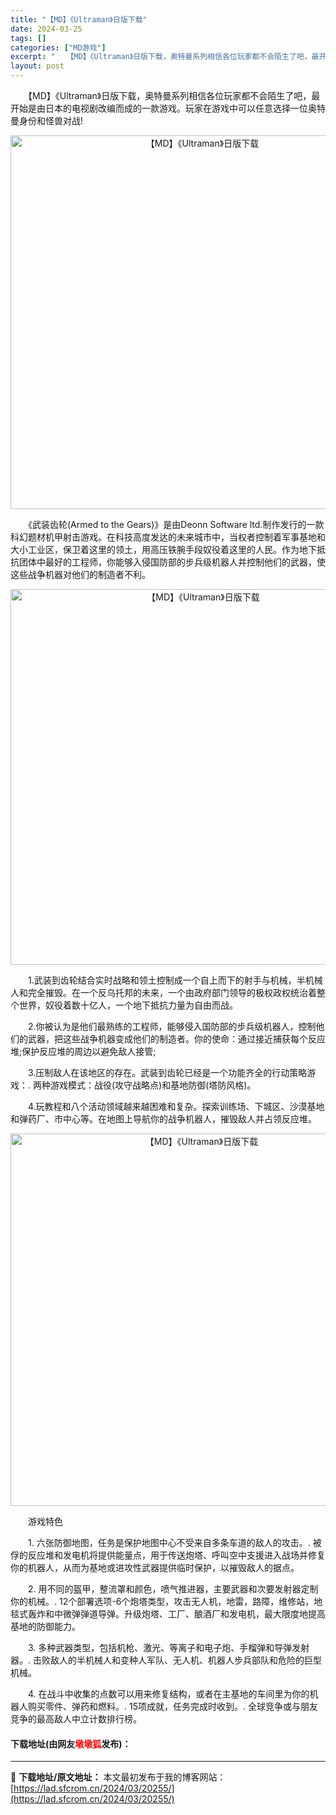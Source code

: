```yaml
---
title: "【MD】《Ultraman》日版下载"
date: 2024-03-25
tags: []
categories: ["MD游戏"]
excerpt: "　　【MD】《Ultraman》日版下载，奥特曼系列相信各位玩家都不会陌生了吧，最开始是由日本的电视剧改编而成的一款游戏。玩家在游戏中可以任意选择一位奥特曼身份和怪兽对战! 　　《武装齿轮(Armed to the Gears)》是由Deonn Software ltd.制作发行的一款科幻题材机甲射&hellip;"
layout: post
---
```


 <p>　　【MD】《Ultraman》日版下载，奥特曼系列相信各位玩家都不会陌生了吧，最开始是由日本的电视剧改编而成的一款游戏。玩家在游戏中可以任意选择一位奥特曼身份和怪兽对战!</p> <p align="center"><img align="" border="0" src="https://lad.sfcrom.cn/wp-content/uploads/2024/03/20240325_660115ae56cf0.png" width="598" alt="【MD】《Ultraman》日版下载" /></p> <p>　　《武装齿轮(Armed to the Gears)》是由Deonn Software ltd.制作发行的一款科幻题材机甲射击游戏。在科技高度发达的未来城市中，当权者控制着军事基地和大小工业区，保卫着这里的领土，用高压铁腕手段奴役着这里的人民。作为地下抵抗团体中最好的工程师，你能够入侵国防部的步兵级机器人并控制他们的武器，使这些战争机器对他们的制造者不利。</p> <p align="center"><img align="" border="0" src="https://lad.sfcrom.cn/wp-content/uploads/2024/03/20240325_660115afcd101.png" width="601" alt="【MD】《Ultraman》日版下载" /></p> <p>　　1.武装到齿轮结合实时战略和领土控制成一个自上而下的射手与机械，半机械人和完全摧毁。在一个反乌托邦的未来，一个由政府部门领导的极权政权统治着整个世界，奴役着数十亿人，一个地下抵抗力量为自由而战。</p> <p>　　2.你被认为是他们最熟练的工程师，能够侵入国防部的步兵级机器人，控制他们的武器，把这些战争机器变成他们的制造者。你的使命：通过接近捕获每个反应堆;保护反应堆的周边以避免敌人接管;</p> <p>　　3.压制敌人在该地区的存在。武装到齿轮已经是一个功能齐全的行动策略游戏：. 两种游戏模式：战役(攻守战略点)和基地防御(塔防风格)。</p> <p>　　4.玩教程和八个活动领域越来越困难和复杂。探索训练场、下城区、沙漠基地和弹药厂、市中心等。在地图上导航你的战争机器人，摧毁敌人并占领反应堆。</p> <p align="center"><img align="" border="0" src="https://lad.sfcrom.cn/wp-content/uploads/2024/03/20240325_660115b11da42.png" width="596" alt="【MD】《Ultraman》日版下载" /></p> <p>　　游戏特色</p> <p>　　1. 六张防御地图，任务是保护地图中心不受来自多条车道的敌人的攻击。. 被俘的反应堆和发电机将提供能量点，用于传送炮塔、呼叫空中支援进入战场并修复你的机器人，从而为基地或进攻性武器提供临时保护，以摧毁敌人的据点。</p> <p>　　2. 用不同的盔甲，整流罩和颜色，喷气推进器，主要武器和次要发射器定制你的机械。. 12个部署选项-6个炮塔类型，攻击无人机，地雷，路障，维修站，地毯式轰炸和中微弹弹道导弹。升级炮塔、工厂、酿酒厂和发电机，最大限度地提高基地的防御能力。</p> <p>　　3. 多种武器类型，包括机枪、激光、等离子和电子炮、手榴弹和导弹发射器。. 击败敌人的半机械人和变种人军队、无人机、机器人步兵部队和危险的巨型机械。</p> <p>　　4. 在战斗中收集的点数可以用来修复结构，或者在主基地的车间里为你的机器人购买零件、弹药和燃料。. 15项成就，任务完成时收到。. 全球竞争或与朋友竞争的最高敌人中立计数排行榜。</p> <p><h4>下载地址(由网友<font color="red">墩墩狐</font>发布)：</h4></p> 

---
📖 **下载地址/原文地址：** 本文最初发布于我的博客网站：[https://lad.sfcrom.cn/2024/03/20255/](https://lad.sfcrom.cn/2024/03/20255/)
